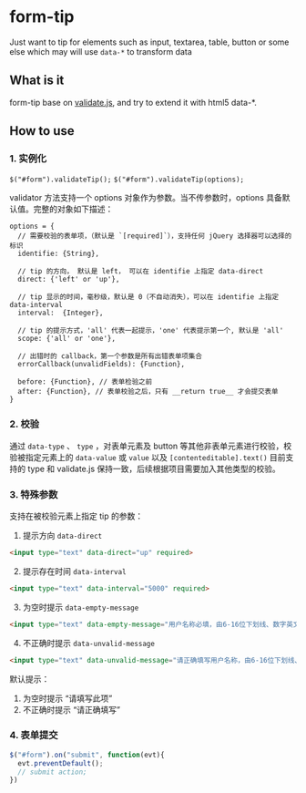 # form-tip

Just want to tip for elements such as input, textarea, table, button or some else which may will use `data-*` to transform data

## What is it
  form-tip base on [validate.js](https://github.com/sofish/validator.js), and try to extend it with html5 data-*.

## How to use
### 1. 实例化
`$("#form").validateTip();`
`$("#form").validateTip(options);`

validator 方法支持一个 options 对象作为参数。当不传参数时，options 具备默认值。完整的对象如下描述：
```
options = {
  // 需要校验的表单项，（默认是 `[required]`），支持任何 jQuery 选择器可以选择的标识
  identifie: {String},

  // tip 的方向， 默认是 left， 可以在 identifie 上指定 data-direct
  direct: {'left' or 'up'},

  // tip 显示的时间，毫秒级，默认是 0（不自动消失），可以在 identifie 上指定 data-interval
  interval:  {Integer},

  // tip 的提示方式，'all' 代表一起提示，'one' 代表提示第一个, 默认是 'all'
  scope: {'all' or 'one'},

  // 出错时的 callback，第一个参数是所有出错表单项集合
  errorCallback(unvalidFields): {Function},

  before: {Function}, // 表单检验之前
  after: {Function}, // 表单校验之后，只有 __return true__ 才会提交表单
}
```
### 2. 校验
通过 `data-type` 、 `type` ，对表单元素及 button 等其他非表单元素进行校验，校验被指定元素上的 `data-value` 或 `value` 以及 `[contenteditable].text()`
目前支持的 type 和 validate.js 保持一致，后续根据项目需要加入其他类型的校验。

### 3. 特殊参数
支持在被校验元素上指定 tip 的参数：
 1. 提示方向 `data-direct`
 ```html
 <input type="text" data-direct="up" required>
 ```
 2. 提示存在时间 `data-interval`
 ```html
 <input type="text" data-interval="5000" required>
 ```
 3. 为空时提示 `data-empty-message`
 ```html
 <input type="text" data-empty-message="用户名称必填，由6-16位下划线、数字英文字母组成" name="name" required>
```
 4. 不正确时提示 `data-unvalid-message`
 ```html
 <input type="text" data-unvalid-message="请正确填写用户名称，由6-16位下划线、数字英文字母组成" name="name" required>
 ```

默认提示：
 1. 为空时提示 “请填写此项”
 2. 不正确时提示 “请正确填写”

### 4. 表单提交
```javascript
$("#form").on("submit", function(evt){
  evt.preventDefault();
  // submit action;
})
```

